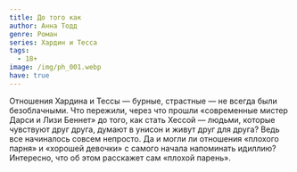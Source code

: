 ```yaml
---
title: До того как
author: Анна Тодд
genre: Роман
series: Хардин и Тесса
tags:
  - 18+
image: /img/ph_001.webp
have: true
---
```

Отношения Хардина и Тессы — бурные, страстные — не всегда были безоблачными. Что пережили, через что прошли «современные мистер Дарси и Лизи Беннет» до того, как стать Хессой — людьми, которые чувствуют друг друга, думают в унисон и живут друг для друга? Ведь все начиналось совсем непросто. Да и могли ли отношения «плохого парня» и «хорошей девочки» с самого начала напоминать идиллию? Интересно, что об этом расскажет сам «плохой парень».